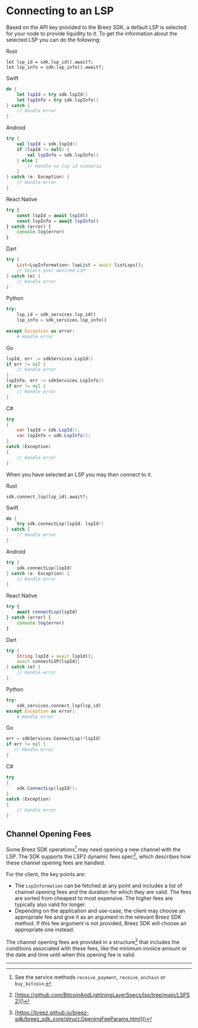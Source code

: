 # Connecting to an LSP

Based on the API key provided to the Breez SDK, a default LSP is selected for your node to provide liquidity to it. To get the information about the selected LSP you can do the following:

<custom-tabs category="lang">
<div slot="title">Rust</div>
<section>

```rust,ignore
let lsp_id = sdk.lsp_id().await?;
let lsp_info = sdk.lsp_info().await?;
```
</section>

<div slot="title">Swift</div>
<section>

```swift
do {
    let lspId = try sdk.lspId() 
    let lspInfo = try sdk.lspInfo()
} catch {
    // Handle error
}
```
</section>

<div slot="title">Android</div>
<section>

```kotlin
try {
    val lspId = sdk.lspId()
    if (lspId != null) {
        val lspInfo = sdk.lspInfo()
    } else {
        // Handle no lsp id scenario
    }
} catch (e: Exception) {
    // Handle error
}
```
</section>

<div slot="title">React Native</div>
<section>

```typescript
try {
    const lspId = await lspId() 
    const lspInfo = await lspInfo()
} catch (error) {
    console.log(error)
}
```
</section>

<div slot="title">Dart</div>
<section>

```dart
try {
    List<LspInformation> lspList = await listLsps();
    // Select your desired LSP 
} catch (e) {
    // Handle error
}
```
</section>

<div slot="title">Python</div>
<section>

```python 
try: 
    lsp_id = sdk_services.lsp_id()
    lsp_info = sdk_services.lsp_info()
   
except Exception as error:
    # Handle error
```
</section>

<div slot="title">Go</div>
<section>

```go
lspId, err := sdkServices.LspId()
if err != nil {
    // Handle error
}
lspInfo, err := sdkServices.LspInfo()
if err != nil {
    // Handle error
}
 ```
</section>

<div slot="title">C#</div>
<section>

```cs
try 
{
    var lspId = sdk.LspId();
    var lspInfo = sdk.LspInfo();
} 
catch (Exception) 
{
    // Handle error
}
```
</section>
</custom-tabs>

When you have selected an LSP you may then connect to it.

<custom-tabs category="lang">
<div slot="title">Rust</div>
<section>

```rust,ignore
sdk.connect_lsp(lsp_id).await?;
```
</section>

<div slot="title">Swift</div>
<section>

```swift
do {
    try sdk.connectLsp(lspId: lspId!)
} catch {
    // Handle error
}
```
</section>

<div slot="title">Android</div>
<section>

```kotlin
try {
    sdk.connectLsp(lspId)
} catch (e: Exception) {
    // Handle error
}
```
</section>

<div slot="title">React Native</div>
<section>

```typescript
try {
    await connectLsp(lspId)
} catch (error) {
    console.log(error)
}
```
</section>

<div slot="title">Dart</div>
<section>

```dart
try {
    String lspId = await lspId();
    await connectLSP(lspId);
} catch (e) {
    // Handle error
}
```
</section>

<div slot="title">Python</div>
<section>

```python
try: 
    sdk_services.connect_lsp(lsp_id)
except Exception as error:
    # Handle error
```
</section>

<div slot="title">Go</div>
<section>

 ```go
err = sdkServices.ConnectLsp(*lspId)
if err != nil {
    // Handle error
}
 ```
</section>

<div slot="title">C#</div>
<section>

```cs
try 
{
    sdk.ConnectLsp(lspId!);
} 
catch (Exception) 
{
    // Handle error
}
```
</section>
</custom-tabs>


## Channel Opening Fees

Some Breez SDK operations[^1] may need opening a new channel with the LSP. The SDK supports the LSP2 dynamic fees spec[^2],
which describes how these channel opening fees are handled.

For the client, the key points are:

* The `LspInformation` can be fetched at any point and includes a list of channel opening fees and the duration for which
  they are valid. The fees are sorted from cheapest to most expensive. The higher fees are typically also valid for longer.
* Depending on the application and use-case, the client may choose an appropriate fee and give it as an argument in the
  relevant Breez SDK method. If this fee argument is not provided, Breez SDK will choose an appropriate one instead.

The channel opening fees are provided in a structure[^3] that includes the conditions associated with these fees, like
the minimum invoice amount or the date and time until when this opening fee is valid.

---

[^1]: See the service methods `receive_payment`, `receive_onchain` or `buy_bitcoin`.

[^2]: [https://github.com/BitcoinAndLightningLayerSpecs/lsp/tree/main/LSPS2]()

[^3]: [https://breez.github.io/breez-sdk/breez_sdk_core/struct.OpeningFeeParams.html]()